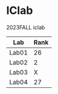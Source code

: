 # IClab
2023FALL iclab 

|Lab |Rank|
|-----|------|
|Lab01|  26  |
|Lab02|  2   |
|Lab03|  X   |# (NO performance)
|Lab04|  27  |
